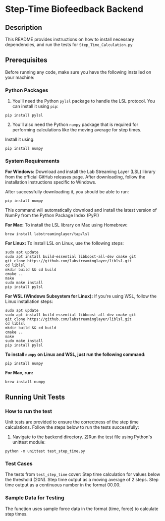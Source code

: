 
# Step-Time Biofeedback Backend

## Description
This README provides instructions on how to install necessary dependencies, and run the tests for `Step_Time_Calculation.py`

## Prerequisites
Before running any code, make sure you have the following installed on your machine:

### Python Packages
1) You'll need the Python `pylsl` package to handle the LSL protocol. You can install it using `pip`:
```
pip install pylsl
```
2) You'll also need the Python `numpy` package that is required for performing calculations like the moving average for step times.

Install it using:
```
pip install numpy
```
### System Requirements

**For Windows:**
Download and install the Lab Streaming Layer (LSL) library from the official GitHub releases page.
After downloading, follow the installation instructions specific to Windows. 

After successfully downloading it, you should be able to run: 
```
pip install numpy
```
This command will automatically download and install the latest version of NumPy from the Python Package Index (PyPI)

**For Mac:**
To install the LSL library on Mac using Homebrew:

```
brew install labstreaminglayer/tap/lsl
```
**For Linux:**
To install LSL on Linux, use the following steps:

```
sudo apt update
sudo apt install build-essential libboost-all-dev cmake git
git clone https://github.com/labstreaminglayer/liblsl.git
cd liblsl
mkdir build && cd build
cmake ..
make
sudo make install
pip install pylsl
```

**For WSL (Windows Subsystem for Linux):**
If you're using WSL, follow the Linux installation steps:

```
sudo apt update
sudo apt install build-essential libboost-all-dev cmake git
git clone https://github.com/labstreaminglayer/liblsl.git
cd liblsl
mkdir build && cd build
cmake ..
make
sudo make install
pip install pylsl
```
**To install `numpy` on Linux and WSL, just run the following command:**
```
pip install numpy
```
**For Mac, run:**
```
brew install numpy
```

## Running Unit Tests

### How to run the test
Unit tests are provided to ensure the correctness of the step time calculations. Follow the steps below to run the tests successfully:

1) Navigate to the backend directory.
2)Run the test file using Python's unittest module:
```
python -m unittest test_step_time.py
```
### Test Cases
The tests from `test_step_time` cover:
Step time calculation for values below the threshold (20N).
Step time output as a moving average of 2 steps.
Step time output as a continuous number in the format 00.00.

### Sample Data for Testing
The function uses sample force data in the format (time, force) to calculate step times. 
